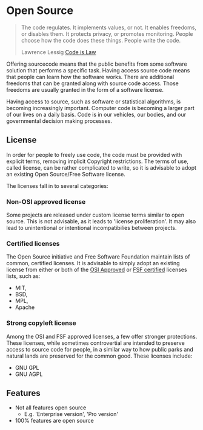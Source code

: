 # Open Source
> The code regulates. It implements values, or not. It enables freedoms, or disables them. It protects privacy, or promotes monitoring. People choose how the code does these things. People write the code.
>
> Lawrence Lessig [Code is Law](http://harvardmagazine.com/2000/01/code-is-law-html)

Offering sourcecode means that the public benefits from some software solution that performs a specific task. Having access source code means that people can learn how the software works. There are additional freedoms that can be granted along with source code access. Those freedoms are usually granted in the form of a software license.

Having access to source, such as software or statistical algorithms, is becoming increasingly important. Computer code is becoming a larger part of our lives on a daily basis. Code is in our vehicles, our bodies, and our governmental decision making processes.

## License
In order for people to freely use code, the code must be provided with explicit terms, removing implicit Copyright restrictions. The terms of use, called license, can be rather complicated to write, so it is advisable to adopt an existing Open Source/Free Software license.

The licenses fall in to several categories:

### Non-OSI approved license
Some projects are released under custom license terms similar to open source. This is not advisable, as it leads to 'license proliferation'. It may also lead to unintentional or intentional incompatibilies between projects.


### Certified licenses

The Open Source initiative and Free Software Foundation maintain lists of common, certified licenses. It is advisable to simply adopt an existing license from either or both of the [OSI Approved](https://opensource.org/licenses) or [FSF certified](https://www.gnu.org/licenses/license-list.html) licenses lists, such as:

* MIT, 
* BSD, 
* MPL, 
* Apache

### Strong copyleft license
Among the OSI and FSF approved licenses, a few offer stronger protections. These licenses, while sometimes controvertial are intended to preserve access to source code for people, in a similar way to how public parks and natural lands are preserved for the common good. These licenses include:
* GNU GPL
* GNU AGPL

## Features

* Not all features open source
  * E.g. 'Enterprise version', 'Pro version'
* 100% features are open source



